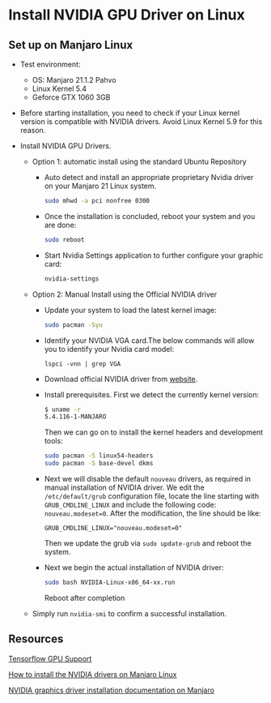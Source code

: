 # Install NVIDIA GPU Driver on Linux

## Set up on Manjaro Linux

* Test environment:

  * OS: Manjaro 21.1.2 Pahvo
  * Linux Kernel 5.4
  * Geforce GTX 1060 3GB

* Before starting installation, you need to check if your Linux kernel version is compatible with NVIDIA drivers. Avoid Linux Kernel 5.9 for this reason.

* Install NVIDIA GPU Drivers.

  * Option 1: automatic install using the standard Ubuntu Repository

    * Auto detect and install an appropriate proprietary Nvidia driver on your Manjaro 21 Linux system.

      ```bash
      sudo mhwd -a pci nonfree 0300
      ```

    * Once the installation is concluded, reboot your system and you are done:

      ```bash
      sudo reboot
      ```

    * Start Nvidia Settings application to further configure your graphic card:

      ```bash
      nvidia-settings
      ```

  * Option 2: Manual Install using the Official NVIDIA driver

    * Update your system to load the latest kernel image:

      ```bash
      sudo pacman -Syu
      ```

    * Identify your NVIDIA VGA card.The below commands will allow you to identify your Nvidia card model:

      ```
      lspci -vnn | grep VGA
      ```

    * Download official NVIDIA driver from [website](https://www.nvidia.com/Download/index.aspx).

    * Install prerequisites. First we detect the currently kernel version:

      ```bash
      $ uname -r
      5.4.116-1-MANJARO
      ```

      Then we can go on to install the kernel headers and development tools:

      ```bash
      sudo pacman -S linux54-headers
      sudo pacman -S base-devel dkms
      ```

    * Next we will disable the default `nouveau` drivers, as required in manual installation of NVIDIA driver. We edit the `/etc/default/grub` configuration file, locate the line starting with `GRUB_CMDLINE_LINUX` and include the following code: `nouveau.modeset=0`. After the modification, the line should be like:

      ```
      GRUB_CMDLINE_LINUX="nouveau.modeset=0"
      ```

      Then we update the grub via `sudo update-grub` and reboot the system.

    * Next we begin the actual installation of NVIDIA driver:

      ```bash
      sudo bash NVIDIA-Linux-x86_64-xx.run
      ```

      Reboot after completion

  * Simply run `nvidia-smi` to confirm a successful installation.

## Resources

[Tensorflow GPU Support](https://www.tensorflow.org/install/gpu)

[How to install the NVIDIA drivers on Manjaro Linux](https://linuxconfig.org/how-to-install-the-nvidia-drivers-on-manjaro-linux)

[NVIDIA graphics driver installation documentation on Manjaro](https://github.com/imbarismustafa/manjaro-nvidia)

